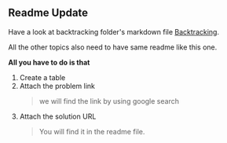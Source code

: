 ## Readme Update
Have a look at backtracking folder's markdown file [Backtracking](). 

All the other topics also need to have same readme like this one.

**All you have to do is that** 

1. Create a table
1. Attach the problem link
    > we will find the link by using google search
1. Attach the solution URL 
    > You will find it in the readme file. 